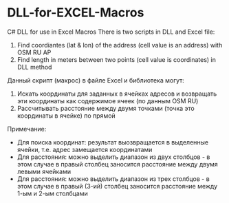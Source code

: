 # DLL-for-EXCEL-Macros

C# DLL for use in Excel Macros 
There is two scripts in DLL and Excel file:
1) Find coordiantes (lat & lon) of the address (cell value is an address) with OSM RU AP
2) Find length in meters between two points (cell value is coordinates) in DLL method

Данный скрипт (макрос) в файле Excel и библиотека могут:
1) Искать координаты для заданных в ячейках адресов и возвращать эти координаты как содержимое ячеек (по данным OSM RU)
2) Рассчитывать расстояние между двумя точками (точка это координаты в ячейке) по прямой

Примечание:
  - Для поиска координат: результат выозвращается в выделенные ячейки, т.е. адрес замещается координатами
  - Для расстояния: можно выделить диапазон из двух столбцов - в этом случае в правый столбец заносится расстояние между двумя левыми ячейками
  - Для расстояния: можно выделить диапазон из трех столбцов - в этом случае в правый (3-ий) столбец заносится расстояние между 1-ым и 2-ым столбцами
